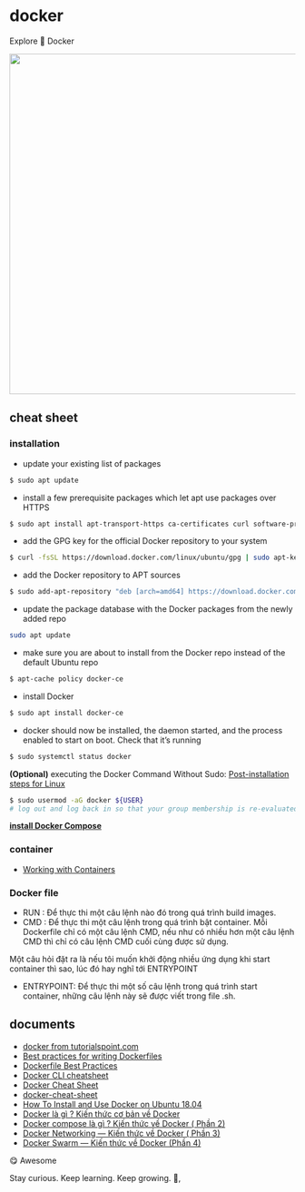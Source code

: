 # docker

Explore 🐳 Docker

<p align="center">
  <img src="https://techtalk.vn/wp-content/uploads/2018/11/1-JAJ910fg52ODIRZjHXASBQ-696x321.png" width="600"/>
</p>

## cheat sheet

### installation

- update your existing list of packages

```sh
$ sudo apt update
```

- install a few prerequisite packages which let apt use packages over HTTPS

```sh
$ sudo apt install apt-transport-https ca-certificates curl software-properties-common
```

- add the GPG key for the official Docker repository to your system

```sh
$ curl -fsSL https://download.docker.com/linux/ubuntu/gpg | sudo apt-key add -
```

- add the Docker repository to APT sources

```sh
$ sudo add-apt-repository "deb [arch=amd64] https://download.docker.com/linux/ubuntu bionic stable"
```

- update the package database with the Docker packages from the newly added repo

```sh
sudo apt update
```

- make sure you are about to install from the Docker repo instead of the default Ubuntu repo

```sh
$ apt-cache policy docker-ce
```

- install Docker

```sh
$ sudo apt install docker-ce
```

- docker should now be installed, the daemon started, and the process enabled to start on boot. Check that it’s running

```sh
$ sudo systemctl status docker
```

**(Optional)** executing the Docker Command Without Sudo: [Post-installation steps for Linux](https://docs.docker.com/install/linux/linux-postinstall/)

```sh
$ sudo usermod -aG docker ${USER}
# log out and log back in so that your group membership is re-evaluated
```

**[install Docker Compose](https://docs.docker.com/compose/install/)**

### container

- [Working with Containers](https://www.tutorialspoint.com/docker/docker_working_with_containers.htm)

### Docker file

- RUN : Để thực thi một câu lệnh nào đó trong quá trình build images.
- CMD : Để thực thi một câu lệnh trong quá trình bật container.
Mỗi Dockerfile chỉ có một câu lệnh CMD, nếu như có nhiều hơn một câu lệnh CMD thì chỉ có câu lệnh CMD cuối cùng được sử dụng.

Một câu hỏi đặt ra là nếu tôi muốn khởi động nhiều ứng dụng khi start container thì sao, lúc đó hay nghĩ tới ENTRYPOINT

- ENTRYPOINT: Để thực thi một số câu lệnh trong quá trình start container, những câu lệnh này sẽ được viết trong file .sh.


## documents

- [docker from tutorialspoint.com](https://www.tutorialspoint.com/docker/index.htm)
- [Best practices for writing Dockerfiles](https://docs.docker.com/develop/develop-images/dockerfile_best-practices/)
- [Dockerfile Best Practices](http://crosbymichael.com/dockerfile-best-practices.html)
- [Docker CLI cheatsheet](https://devhints.io/docker)
- [Docker Cheat Sheet](./docker-cheat-sheet.pdf)
- [docker-cheat-sheet](https://github.com/wsargent/docker-cheat-sheet)
- [How To Install and Use Docker on Ubuntu 18.04](https://www.digitalocean.com/community/tutorials/how-to-install-and-use-docker-on-ubuntu-18-04)
- [Docker là gì ? Kiến thức cơ bản về Docker](https://medium.com/@phamducquan/docker-l%C3%A0-g%C3%AC-ki%E1%BA%BFn-th%E1%BB%A9c-c%C6%A1-b%E1%BA%A3n-v%E1%BB%81-docker-13c6efc4aefe)
- [Docker compose là gì ? Kiến thức về Docker ( Phần 2)](https://medium.com/@phamducquan/docker-compose-l%C3%A0-g%C3%AC-ki%E1%BA%BFn-th%E1%BB%A9c-v%E1%BB%81-docker-ph%E1%BA%A7n-2-3eb546e6c846)
- [Docker Networking — Kiến thức về Docker ( Phần 3)](https://medium.com/@phamducquan/docker-networking-ki%E1%BA%BFn-th%E1%BB%A9c-v%E1%BB%81-docker-ph%E1%BA%A7n-3-94dd36138fdb)
- [Docker Swarm — Kiến thức về Docker (Phần 4)](https://medium.com/@phamducquan/docker-swarm-ki%E1%BA%BFn-th%E1%BB%A9c-v%E1%BB%81-docker-ph%E1%BA%A7n-4-e698e99b92f8)

😋 Awesome

<!-- INSPIRATIONAL_QUOTE_START -->
Stay curious. Keep learning. Keep growing.
👀,
<!-- INSPIRATIONAL_QUOTE_END -->
